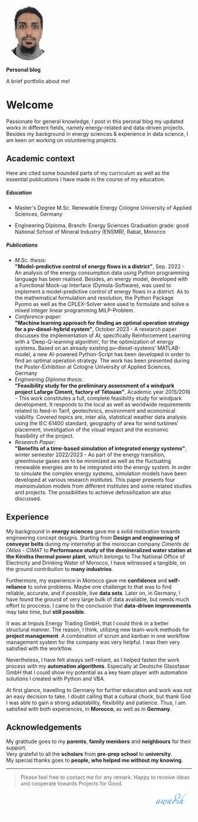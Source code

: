 <img src="./img/Photo.png" alt="My Photo" width="120" height="150" style="border-radius:50%">

**Personal blog**

A brief portfolio about me!

# Welcome

Passionate for general knowledge, I post in this peronal blog my updated works in different fields, namely energy-related and data-driven projects. Besides my background in energy sciences & experience in data science, I am keen on working on volunteering projects.

## Academic context

Here are cited some bounded parts of my curriculum as well as the essential publications I have made in the course of my education.

##### Education

- Master's Degree
  M.Sc. Renewable Energy
  Cologne University of Applied Sciences, Germany

- Engineering Diploma, Branch: Energy Sciences
  Graduation grade: good
  National School of Mineral Industry (ENSMR), Rabat, Morocco

##### Publications

- _M.Sc. thesis_:<br>
  **"Model-predictive control of energy flows in a district"**, Sep. 2022 - An analysis of the energy consumption data using Python programming language has been realised. Besides, an energy model, developed with a Functional Mock-up Interface (Dymola-Software), was used to implement a model-predictive control of energy flows in a district. As to the mathematical formulation and resolution, the Python Package Pyomo as well as the CPLEX-Solver were used to formulate and solve a mixed integer linear programming MILP-Problem.
- _Conference-paper_:<br>
  **"Machine learning approach for finding an optimal operation strategy for a pv-diesel-hybrid system"**, October 2023 - A research paper discusses the implementation of AI, specifically Reinforcement Learning with a ‘Deep-Q-learning algorithm’, for the optimization of energy systems. Based on an already existing pv-diesel-systems’ MATLAB-model, a new AI-powered Python-Script has been developed in order to find an optimal operation strategy. The work has been presented during the Poster-Exhibition at Cologne University of Applied Sciences, Germany
- _Engineering Diploma thesis_:<br>
  **"Feasibility study for the preliminary assessment of a windpark project Lafarge Ciment, factory of Tétouan"**, Academic year 2015/2016 - This work constitutes a full, complete feasibility study for windpark development. It responds to the local as well as worldwide requirements related to feed-in Tarif, geotechnics, environment and economical viability. Covered topics are, inter alia, statistical weather data analysis using the IEC 61400 standard, geography of area for wind turbines’ placement, investigation of the visual impact and the economic feasibility of the project.
- _Research Paper_:<br>
  **"Benefits of a time-based simulation of integrated energy systems"**, winter semester 2022/2023 - As part of the energy transition, greenhouse gases are to be minimized as well as the fluctuating renewable energies are to be integrated into the energy system. In order to simulate the complex energy systems, simulation models have been developed at various research institutes. This paper presents four mainsimulation models from different institutes and some related studies and projects. The possibilities to achieve defossilization are also discussed.

## Experience

My background in **energy sciences** gave me a solid motivation towards engineering concept designs. Starting from **Design and engineering of conveyor belts** during my internship at the moroccan company _Ciments de l'Atlas - CIMAT_ to **Performance study of the demineralized water station at the Kénitra thermal power plant**, which belongs to The National Office of Electricity and Drinking Water of Morocco, I have witnessed a tangible, on the ground contribution to **many industries**.

Furthermore, my experience in Morocco gave me **confidence** and **self-reliance** to solve problems. Maybe one challenge to that was to find reliable, accurate, and if possible, live **data sets**. Later on, in Germany, I have found the ground of very large bulk of data available, but needs much effort to proccess. I came to the conclusion that **data-driven improvements** may take time, but **still possible**.

It was at Impuls Energy Trading GmbH, that I could think in a better structural manner. The reason, I think, utilizing new team-work methods for **project management**. A combination of scrum and kanban in one workflow management system for the company was very helpful. I was then very satisfied with the workflow.

Nevertheless, I have felt always self-reliant, as I helped fasten the work process with my **automation algorithms**. Especially at Deutsche Glassfaser GmbH that I could show my potential as a key team player with automation solutions I created with Python and VBA.

At first glance, travelling to Germany for further education and work was not an easy decision to take. I doubt calling that a cultural chock, but thank God I was able to gain a strong adaptability, flexibility and patience. Thus, I am satisfied with both experiences, in **Morocco**, as well as in **Germany**.

## Acknowledgements

My gratitude goes to my **parents**, **family members** and **neighbours** for their support.<br>
Very grateful to all the **scholars** from **pre-prep school** to **university**.<br>
My special thanks goes to **people, who helped me without my knowing**.

---

> Please feel free to contact me for any remark. Happy to receive ideas and cooperate towards Projects for Good.
> <img align="right" src="./img/android-chrome-512x512.png" alt="logo" width="100"/>

<!-- COMMENT -->
